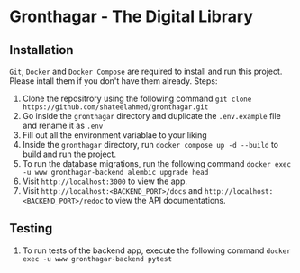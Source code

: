 # Gronthagar - The Digital Library

## Installation
`Git`, `Docker` and  `Docker Compose` are required to install and run this project. Please intall them if you don't have them already.
Steps:
1. Clone the repositrory using the following command `git clone https://github.com/shateelahmed/gronthagar.git`
2. Go inside the `gronthagar` directory and duplicate the `.env.example` file and rename it as `.env`
3. Fill out all the environment variablae to your liking
4. Inside the `gronthagar` directory, run `docker compose up -d --build` to build and run the project.
5. To run the database migrations, run the following command `docker exec -u www gronthagar-backend alembic upgrade head`
6. Visit `http://localhost:3000` to view the app.
6. Visit `http://localhost:<BACKEND_PORT>/docs` and `http://localhost:<BACKEND_PORT>/redoc` to view the API documentations.

## Testing
1. To run tests of the backend app, execute the following command `docker exec -u www gronthagar-backend pytest`